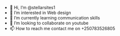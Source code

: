 - 👋 Hi, I’m @stellarsites1
- 👀 I’m interested in Web design
- 🌱 I’m currently learning communication skills
- 💞️ I’m looking to collaborate on youtube
- 📫 How to reach me contact me on +250783526805

<!---
stellarsites1/stellarsites1 is a ✨ special ✨ repository because its `README.md` (this file) appears on your GitHub profile.
You can click the Preview link to take a look at your changes.
--->

